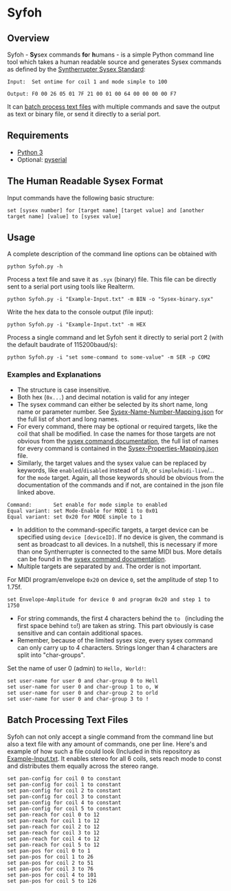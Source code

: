 # Syfoh

## Overview 

Syfoh - **Sy**sex commands **fo**r **h**umans - is a simple Python command line tool which takes a human readable source and generates Sysex commands as defined by the [Syntherrupter Sysex Standard](https://github.com/MMMZZZZ/Syntherrupter/blob/dev/Documentation/Wiki/Custom%20MIDI%20Commands.md#system-exclusive-messages-sysex):

```
Input:  Set ontime for coil 1 and mode simple to 100

Output: F0 00 26 05 01 7F 21 00 01 00 64 00 00 00 00 F7
```

It can [batch process text files](#batch-process-text-files) with multiple commands and save the output as text or binary file, or send it directly to a serial port. 

## Requirements

* [Python 3](https://www.python.org/downloads/)
* Optional: [pyserial](https://pypi.org/project/pyserial/)

## The Human Readable Sysex Format

Input commands have the following basic structure:
```
set [sysex number] for [target name] [target value] and [another target name] [value] to [sysex value]
```

## Usage

A complete description of the command line options can be obtained with 

```
python Syfoh.py -h
```

Process a text file and save it as `.syx` (binary) file. This file can be directly sent to a serial port using tools like Realterm.
```
python Syfoh.py -i "Example-Input.txt" -m BIN -o "Sysex-binary.syx"
```

Write the hex data to the console output (file input):
```
python Syfoh.py -i "Example-Input.txt" -m HEX
```

Process a single command and let Syfoh sent it directly to serial port 2 (with the default baudrate of 115200baud/s):
```
python Syfoh.py -i "set some-command to some-value" -m SER -p COM2
```

### Examples and Explanations

* The structure is case insensitive. 
* Both hex (`0x...`) and decimal notation is valid for any integer
* The sysex command can either be selected by its short name, long name or parameter number. See [Sysex-Name-Number-Mapping.json](/Sysex-Name-Number-Mapping.json) for the full list of short and long names.
* For every command, there may be optional or required targets, like the coil that shall be modified. In case the names for those targets are not obvious from the [sysex command documentation](https://github.com/MMMZZZZ/Syntherrupter/blob/dev/Documentation/Wiki/Custom%20MIDI%20Commands.md#system-exclusive-messages-sysex), the full list of names for every command is contained in the [Sysex-Properties-Mapping.json](/Sysex-Properties-Mapping.json) file.
* Similarly, the target values and the sysex value can be replaced by keywords, like `enabled`/`disabled` instead of `1`/`0`, or `simple`/`midi-live`/... for the `mode` target. Again, all those keywords should be obvious from the documentation of the commands and if not, are contained in the json file linked above.

```
Command:       Set enable for mode simple to enabled
Equal variant: set Mode-Enable for MODE 1 to 0x01
Equal variant: set 0x20 for MODE simple to 1
```

* In addition to the command-specific targets, a target device can be specified using `device [deviceID]`. If no device is given, the command is sent as broadcast to all devices. In a nutshell, this is necessary if more than one Syntherrupter is connected to the same MIDI bus. More details can be found in the [sysex command documentation](https://github.com/MMMZZZZ/Syntherrupter/blob/dev/Documentation/Wiki/Custom%20MIDI%20Commands.md#system-exclusive-messages-sysex). 
* Multiple targets are separated by `and`. The order is not important.

For MIDI program/envelope `0x20` on device `0`, set the amplitude of step 1 to 1.75f. 
```
set Envelope-Amplitude for device 0 and program 0x20 and step 1 to 1750
```

* For string commands, the first 4 characters behind the `to ` (including the first space behind `to`!) are taken as string. This part obviously is case sensitive and can contain additional spaces.
* Remember, because of the limited sysex size, every sysex command can only carry up to 4 characters. Strings longer than 4 characters are split into "char-groups".

Set the name of user 0 (admin) to `Hello, World!`:
```
set user-name for user 0 and char-group 0 to Hell
set user-name for user 0 and char-group 1 to o, W
set user-name for user 0 and char-group 2 to orld
set user-name for user 0 and char-group 3 to !
```

## Batch Processing Text Files

Syfoh can not only accept a single command from the command line but also a text file with any amount of commands, one per line. Here's and example of how such a file could look (Included in this repository as [Example-Input.txt](/Example-Input.txt). It enables stereo for all 6 coils, sets reach mode to const and distributes them equally across the stereo range. 

```
set pan-config for coil 0 to constant
set pan-config for coil 1 to constant
set pan-config for coil 2 to constant
set pan-config for coil 3 to constant
set pan-config for coil 4 to constant
set pan-config for coil 5 to constant
set pan-reach for coil 0 to 12
set pan-reach for coil 1 to 12
set pan-reach for coil 2 to 12
set pan-reach for coil 3 to 12
set pan-reach for coil 4 to 12
set pan-reach for coil 5 to 12
set pan-pos for coil 0 to 1
set pan-pos for coil 1 to 26
set pan-pos for coil 2 to 51
set pan-pos for coil 3 to 76
set pan-pos for coil 4 to 101
set pan-pos for coil 5 to 126
```
